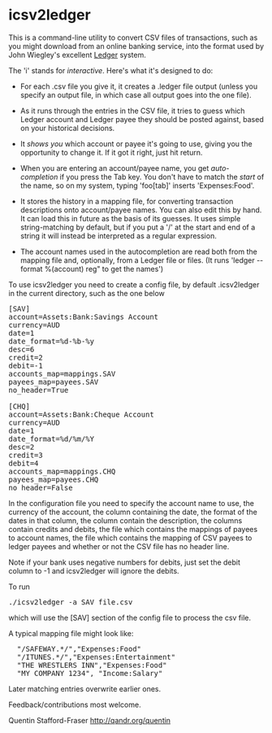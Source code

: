 icsv2ledger
===========

This is a command-line utility to convert CSV files of transactions, such as you might download from an online banking service, into the format used by John Wiegley's excellent [Ledger](http://ledger-cli.org) system.

The 'i' stands for _interactive_. Here's what it's designed to do:

* For each .csv file you give it, it creates a .ledger file output (unless you specify an output file, in which case all output goes into the one file).

* As it runs through the entries in the CSV file, it tries to guess which Ledger account and Ledger payee they should be posted against, based on your historical decisions.

* It _shows you_ which account or payee it's going to use, giving you the opportunity to change it.  If it got it right, just hit return.

* When you are entering an account/payee name, you get _auto-completion_ if you press the Tab key.  You don't have to match the _start_ of the name, so on my system, typing 'foo[tab]' inserts 'Expenses:Food'.

* It stores the history in a mapping file, for converting transaction descriptions onto account/payee names. You can also edit this by hand. It can load this in future as the basis of its guesses.  It uses simple string-matching by default, but if you put a '/' at the start and end of a string it will instead be interpreted as a regular expression.

* The account names used in the autocompletion are read both from the mapping file and, optionally, from a Ledger file or files. (It runs 'ledger --format %(account) reg" to get the names')

To use icsv2ledger you need to create a config file, by default .icsv2ledger in the current directory, such as the one below

<pre>
[SAV]
account=Assets:Bank:Savings Account
currency=AUD
date=1
date_format=%d-%b-%y
desc=6
credit=2
debit=-1
accounts_map=mappings.SAV
payees_map=payees.SAV
no_header=True

[CHQ]
account=Assets:Bank:Cheque Account
currency=AUD
date=1
date_format=%d/%m/%Y
desc=2
credit=3
debit=4
accounts_map=mappings.CHQ
payees_map=payees.CHQ
no_header=False
</pre>

In the configuration file you need to specify the account name to use, the
currency of the account, the column containing the date, the format of the
dates in that column, the column contain the description, the columns contain
credits and debits, the file which contains the mappings of payees to account
names, the file which contains the mapping of CSV payees to ledger payees and
whether or not the CSV file has no header line.

Note if your bank uses negative numbers for debits, just set the debit column to -1 and icsv2ledger will ignore the debits.

To run 

<pre>
./icsv2ledger -a SAV file.csv
</pre>

which will use the [SAV] section of the config file to process the csv file.

A typical mapping file might look like:

<pre>
  "/SAFEWAY.*/","Expenses:Food"
  "/ITUNES.*/","Expenses:Entertainment"
  "THE WRESTLERS INN","Expenses:Food"
  "MY COMPANY 1234", "Income:Salary"
</pre>

Later matching entries overwrite earlier ones.

Feedback/contributions most welcome.

Quentin Stafford-Fraser
http://qandr.org/quentin
